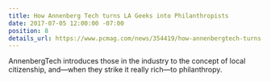 ```yaml
---
title: How Annenberg Tech turns LA Geeks into Philanthropists
date: 2017-07-05 12:00:00 -07:00
position: 8
details_url: https://www.pcmag.com/news/354419/how-annenbergtech-turns-l-a-geeks-into-philanthropists
---
```


AnnenbergTech introduces those in the industry to the concept of local citizenship, and—when they strike it really rich—to philanthropy.

